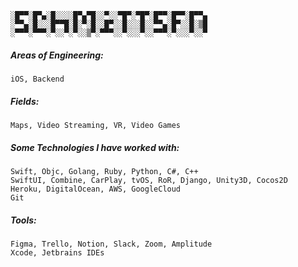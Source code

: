 ```
░█▀▀░█▀▄░█░░░░█▀▄▀█░░▀░░▀█▀░▀█▀░█▀▀░█▀▀░█▀▀▄
░▀▀▄░█░░░█▀▀█░█░▀░█░░█▀░░█░░░█░░▀▀▄░█▀░░█░▒█
░▀▀▀░▀▀▀░▀░░▀░▀░░▒▀░▀▀▀░░▀░░░▀░░▀▀▀░▀░░░▀░░▀
```

##### Areas of Engineering:
```
iOS, Backend
```

##### Fields:
```
Maps, Video Streaming, VR, Video Games
```

##### Some Technologies I have worked with:
```
Swift, Objc, Golang, Ruby, Python, C#, C++
SwiftUI, Combine, CarPlay, tvOS, RoR, Django, Unity3D, Cocos2D
Heroku, DigitalOcean, AWS, GoogleCloud
Git
```

##### Tools:
```
Figma, Trello, Notion, Slack, Zoom, Amplitude
Xcode, Jetbrains IDEs
``` 
